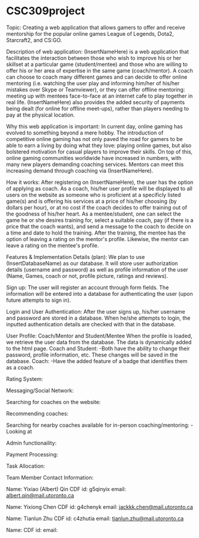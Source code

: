 # CSC309project

Topic:
Creating a web application that allows gamers to offer and receive mentorship for the popular online games League of Legends, Dota2, Starcraft2, and CS:GO.

Description of web application:
(InsertNameHere) is a web application that facilitates the interaction between those who wish to improve his or her skillset at a particular game (student/mentee) and those who are willing to offer his or her area of expertise in the same game (coach/mentor). A coach can choose to coach many different games and can decide to offer online mentoring (i.e. watching the user play and informing him/her of his/her mistakes over Skype or Teamviewer), or they can offer offline mentoring: meeting up with mentees face-to-face at an internet cafe to play together in real life. (InsertNameHere) also provides the added security of payments being dealt (for online for offline meet-ups), rather than players needing to pay at the physical location. 

Why this web application is important:
In current day, online gaming has evolved to something beyond a mere hobby. The introduction of competitive online gaming has not only paved the road for gamers to be able to earn a living by doing what they love: playing online games, but also bolstered motivation for casual players to improve their skills. On top of this, online gaming communities worldwide have increased in numbers, with many new players demanding coaching services. Mentors can meet this increasing demand through coaching via (InsertNameHere).

How it works:
After registering on (InsertNameHere), the user has the option of applying as coach. As a coach, his/her user profile will be displayed to all users on the website as someone who is proficient at a specificly listed game(s) and is offering his services at a price of his/her choosing (by dollars per hour), or at no cost if the coach decides to offer training out of the goodness of his/her heart. As a mentee/student, one can select the game he or she desires training for, select a suitable coach, pay (if there is a price that the coach wants), and send a message to the coach to decide on a time and date to hold the training. After the training, the mentee has the option of leaving a rating on the mentor's profile. Likewise, the mentor can leave a rating on the mentee's profile. 


Features & Implementation Details (plan):
We plan to use (InsertDatabaseName) as our database. It will store user authorization details (username and password) as well as profile information of the user (Name, Games, coach or not, profile picture, ratings and reviews).

Sign up:
The user will register an account through form fields. The information will be entered into a database for authenticating the user (upon future attempts to sign in).

Login and User Authentication:
After the user signs up, his/her username and password are stored in a database. When he/she attempts to login, the inputted authentication details are checked with that in the database. 

User Profile: Coach/Mentor and Student/Mentee
When the profile is loaded, we retrieve the user data from the database. The data is dynamically added to the html page.
Coach and Student:
-Both have the ability to change their password, profile information, etc. These changes will be saved in the database.
Coach:
-Have the added feature of a badge that identifies them as a coach. 


Rating System:


Messaging/Social Network:


Searching for coaches on the website:


Recommending coaches:


Searching for nearby coaches available for in-person coaching/mentoring:
-Looking at 

Admin functionaility:


Payment Processing:



Task Allocation:



Team Member Contact Information:

Name: Yixiao (Albert) Qin
CDF id: g5qinyix
email: albert.qin@mail.utoronto.ca

Name: Yixiong Chen
CDF id: g4chenyk
email: jackkk.chen@mail.utoronto.ca

Name: Tianlun Zhu
CDF id: c4zhutia
email: tianlun.zhu@mail.utoronto.ca

Name:
CDF id:
email:

